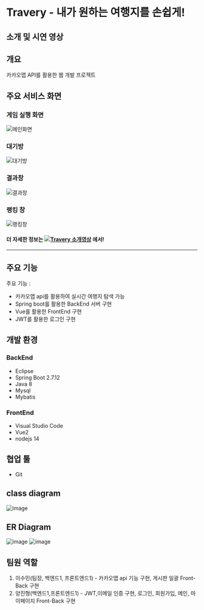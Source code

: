 # Travery - 내가 원하는 여행지를 손쉽게!
## 소개 및 시연 영상

## 개요
카카오맵 API를 활용한 웹 개발 프로젝트

## 주요 서비스 화면

### 게임 실행 화면
![메인화면](/uploads/9860b76ec4be6c7b4638bf1de1cbf494/게임실행화면.gif)
### 대기방
![대기방](/uploads/bd2a1ba71e856218202edeebbfc2f4a0/대기방.gif)
### 결과창
![결과창](/uploads/dc295827d0ac71cba5328909423a1d3e/결과창.gif)
### 랭킹 창
![랭킹창](/uploads/3afec457adb570dd5650e011bd790728/랭킹창.gif)
#### 더 자세한 정보는 [![Travery 소개영상](http://img.youtube.com/vi/ckBsiBdPvwg/0.jpg)](https://youtu.be/ckBsiBdPvwg?t=0s)  에서!

---

## 주요 기능

주요 기능 :
- 카카오맵 api를 활용하여 실시간 여행지 탐색 가능
- Spring boot를 활용한 BackEnd 서버 구현
- Vue를 활용한 FrontEnd 구현
- JWT를 활용한 로그인 구현

## 개발 환경
### BackEnd
- Eclipse
- Spring Boot 2.7.12
- Java 8
- Mysql
- Mybatis

### FrontEnd
- Visual Studio Code
- Vue2
- nodejs 14

## 협업 툴
- Git

## class diagram
![image](/uploads/5b79fcf3490948ac721ac5e13c1ea85d/image.png)

## ER Diagram
![image](/uploads/373466011e559dcfcf3d367167bf51b6/image.png)
![image](/uploads/d213e0a9c736d478a899096ea0c6a518/image.png)


## 팀원 역할
1. 이수민(팀장, 백엔드1, 프론트엔드1) - 카카오맵 api 기능 구현, 게시판 일괄 Front-Back 구현
2. 양진형(백엔드1,프론트엔드1) - JWT,이메일 인증 구현, 로그인, 회원가입, 메인, 마이페이지 Front-Back 구현
